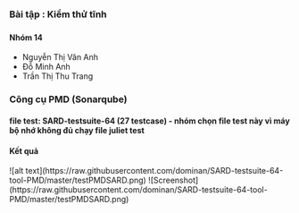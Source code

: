<h3>Bài tập : Kiểm thử tĩnh <h3>
  <h4>Nhóm 14</h4>
  <ul>
    <li>Nguyễn Thị Vân Anh</li>
    <li>Đỗ Minh Anh</li>
    <li>Trần Thị Thu Trang</li>
  </ul>
<h3> Công cụ PMD (Sonarqube)
  <h4>file test:  SARD-testsuite-64 (27 testcase) - nhóm chọn file test này vì máy bộ nhớ không đủ chạy file juliet test
  <h4>Kết quả</h4>
  ![alt text](https://raw.githubusercontent.com/dominan/SARD-testsuite-64-tool-PMD/master/testPMDSARD.png)
    ![Screenshot](https://raw.githubusercontent.com/dominan/SARD-testsuite-64-tool-PMD/master/testPMDSARD.png)
